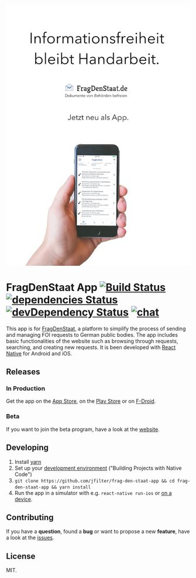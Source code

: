 <div align="center" >
  <img  src="handarbeit.jpg" alt="Informationsfreiheit bleibt Handarbeit, Werbebanner mit der App">
</div>

# FragDenStaat App [![Build Status](https://travis-ci.org/jfilter/frag-den-staat-app.svg?branch=master)](https://travis-ci.org/jfilter/frag-den-staat-app) [![dependencies Status](https://david-dm.org/jfilter/frag-den-staat-app/status.svg)](https://david-dm.org/jfilter/frag-den-staat-app) [![devDependency Status](https://david-dm.org/jfilter/frag-den-staat-app/dev-status.svg)](https://david-dm.org/jfilter/frag-den-staat-app#info=devDependencies) [![chat](https://img.shields.io/badge/chat-on%20Slack-ad1457.svg)](https://openknowledgegermany.slack.com/messages/fragdenstaat-app)

This app is for [FragDenStaat](https://fragdenstaat.de/), a platform to simplify the process of sending and managing FOI requests to German public bodies. The app includes basic functionalities of the website such as browsing through requests, searching, and creating new requests. It is been developed with [React Native](https://facebook.github.io/react-native/) for Android and iOS.

## Releases

### In Production

Get the app on the [App Store](https://itunes.apple.com/us/app/fragdenstaat-politik-ifg/id1327918030), on the [Play Store](https://play.google.com/store/apps/details?id=de.fragdenstaat.app) or on [F-Droid](https://f-droid.org/packages/de.fragdenstaat.app/).

### Beta

If you want to join the beta program, have a look at the [website](https://fragdenstaat.de/app/).

## Developing

1.  Install [yarn](https://yarnpkg.com/lang/en/docs/install/)
2.  Set up your [development environment](https://facebook.github.io/react-native/docs/getting-started.html) ("Building Projects with Native Code")
3.  `git clone https://github.com/jfilter/frag-den-staat-app && cd frag-den-staat-app && yarn install`
4.  Run the app in a simulator with e.g. `react-native run-ios` or [on a device](https://facebook.github.io/react-native/docs/running-on-device.html).

## Contributing

If you have a **question**, found a **bug** or want to propose a new **feature**, have a look at the [issues](https://github.com/jfilter/frag-den-staat-app/issues).

## License

MIT.

